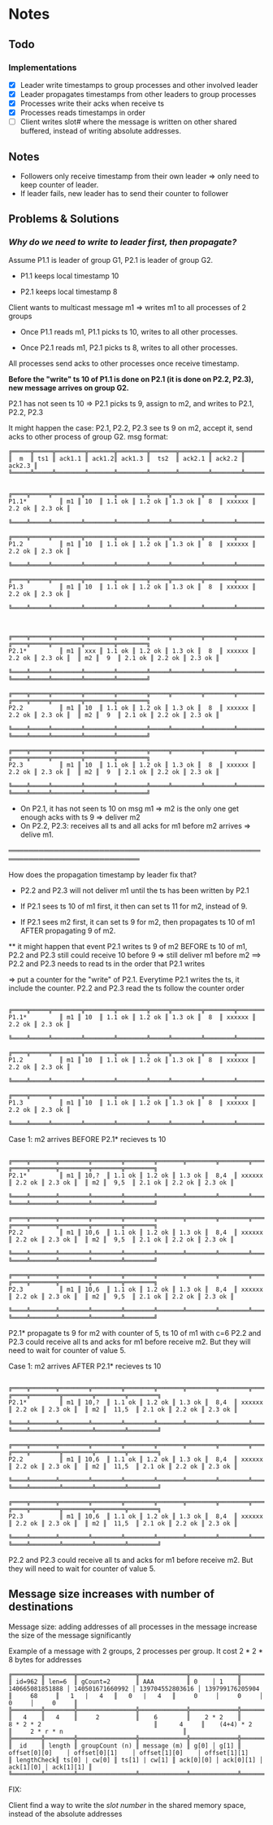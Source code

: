# Notes

## Todo

### Implementations
- [x] Leader write timestamps to group processes and other involved leader
- [x] Leader propagates timestamps from other leaders to group processes
- [x] Processes write their acks when receive ts
- [x] Processes reads timestamps in order
- [ ] Client writes slot# where the message is written on other shared buffered, instead of writing absolute addresses.

## Notes

- Followers only receive timestamp from their own leader => only need to keep counter of leader.
- If leader fails, new leader has to send their counter to follower

## Problems & Solutions

### *Why do we need to write to leader first, then propagate?*

Assume P1.1 is leader of group G1, P2.1 is leader of group G2.

- P1.1 keeps local timestamp 10

- P2.1 keeps local timestamp 8

Client wants to multicast message m1 => writes m1 to all processes of 2 groups

- Once P1.1 reads m1, P1.1 picks ts 10, writes to all other processes.

- Once P2.1 reads m1, P2.1 picks ts 8, writes to all other processes.

All processes send acks to other processes once receive timestamp.

**Before the "write" ts 10 of P1.1 is done on P2.1 (it is done on P2.2, P2.3), new message arrives on group G2.**

P2.1 has not seen ts 10 => P2.1 picks ts 9, assign to m2, and writes to P2.1, P2.2, P2.3

It might happen the case: P2.1, P2.2, P2.3 see ts 9 on m2, accept it, send acks to other process of group G2.
msg format:

```
╔═════╦═════╦════════╦═══════╦════════╦═══════╦════════╦════════╦════════╗
║  m  ║ ts1 ║ ack1.1 ║ ack1.2║ ack1.3 ║  ts2  ║ ack2.1 ║ ack2.2 ║ ack2.3 ║
╚═════╩═════╩════════╩═══════╩════════╩═══════╩════════╩════════╩════════╝
```

```
              ╔════╦═════╦════════╦════════╦════════╦═════╦════════╦════════╦════════╗
P1.1*         ║ m1 ║ 10  ║ 1.1 ok ║ 1.2 ok ║ 1.3 ok ║  8  ║ xxxxxx ║ 2.2 ok ║ 2.3 ok ║
              ╚════╩═════╩════════╩════════╩════════╩═════╩════════╩════════╩════════╝
              ╔════╦═════╦════════╦════════╦════════╦═════╦════════╦════════╦════════╗
P1.2          ║ m1 ║ 10  ║ 1.1 ok ║ 1.2 ok ║ 1.3 ok ║  8  ║ xxxxxx ║ 2.2 ok ║ 2.3 ok ║
              ╚════╩═════╩════════╩════════╩════════╩═════╩════════╩════════╩════════╝
              ╔════╦═════╦════════╦════════╦════════╦═════╦════════╦════════╦════════╗
P1.3          ║ m1 ║ 10  ║ 1.1 ok ║ 1.2 ok ║ 1.3 ok ║  8  ║ xxxxxx ║ 2.2 ok ║ 2.3 ok ║
              ╚════╩═════╩════════╩════════╩════════╩═════╩════════╩════════╩════════╝


              ╔════╦═════╦════════╦════════╦════════╦═════╦════════╦════════╦════════╗  ╔════╦═════╦════════╦════════╦════════╗
P2.1*         ║ m1 ║ xxx ║ 1.1 ok ║ 1.2 ok ║ 1.3 ok ║  8  ║ xxxxxx ║ 2.2 ok ║ 2.3 ok ║  ║ m2 ║  9  ║ 2.1 ok ║ 2.2 ok ║ 2.3 ok ║
              ╚════╩═════╩════════╩════════╩════════╩═════╩════════╩════════╩════════╝  ╚════╩═════╩════════╩════════╩════════╝
              ╔════╦═════╦════════╦════════╦════════╦═════╦════════╦════════╦════════╗  ╔════╦═════╦════════╦════════╦════════╗
P2.2          ║ m1 ║ 10  ║ 1.1 ok ║ 1.2 ok ║ 1.3 ok ║  8  ║ xxxxxx ║ 2.2 ok ║ 2.3 ok ║  ║ m2 ║  9  ║ 2.1 ok ║ 2.2 ok ║ 2.3 ok ║
              ╚════╩═════╩════════╩════════╩════════╩═════╩════════╩════════╩════════╝  ╚════╩═════╩════════╩════════╩════════╝
              ╔════╦═════╦════════╦════════╦════════╦═════╦════════╦════════╦════════╗  ╔════╦═════╦════════╦════════╦════════╗
P2.3          ║ m1 ║ 10  ║ 1.1 ok ║ 1.2 ok ║ 1.3 ok ║  8  ║ xxxxxx ║ 2.2 ok ║ 2.3 ok ║  ║ m2 ║  9  ║ 2.1 ok ║ 2.2 ok ║ 2.3 ok ║
              ╚════╩═════╩════════╩════════╩════════╩═════╩════════╩════════╩════════╝  ╚════╩═════╩════════╩════════╩════════╝
```

- On P2.1, it has not seen ts 10 on msg m1 => m2 is the only one get enough acks with ts 9 => deliver m2
- On P2.2, P2.3: receives all ts and all acks for m1 before m2 arrives => delive m1.


════════════════════════════════════════════════════════════════════════════

How does the propagation timestamp by leader fix that?

- P2.2 and P2.3 will not deliver m1 until the ts has been written by P2.1

- If P2.1 sees ts 10 of m1 first, it then can set ts 11 for m2, instead of 9.
- If P2.1 sees m2 first, it can set ts 9 for m2, then propagates ts 10 of m1 AFTER propagating 9 of m2.

** it might happen that event P2.1 writes ts 9 of m2 BEFORE ts 10 of m1, P2.2 and P2.3 still could receive 10 before 9
=> still deliver m1 before m2
==> P2.2 and P2.3 needs to read ts in the order that P2.1 writes

=> put a counter for the "write" of P2.1. Everytime P2.1 writes the ts, it include the counter.
P2.2 and P2.3 read the ts follow the counter order

```
              ╔════╦═════╦════════╦════════╦════════╦═════╦════════╦════════╦════════╗
P1.1*         ║ m1 ║ 10  ║ 1.1 ok ║ 1.2 ok ║ 1.3 ok ║  8  ║ xxxxxx ║ 2.2 ok ║ 2.3 ok ║
              ╚════╩═════╩════════╩════════╩════════╩═════╩════════╩════════╩════════╝
              ╔════╦═════╦════════╦════════╦════════╦═════╦════════╦════════╦════════╗
P1.2          ║ m1 ║ 10  ║ 1.1 ok ║ 1.2 ok ║ 1.3 ok ║  8  ║ xxxxxx ║ 2.2 ok ║ 2.3 ok ║
              ╚════╩═════╩════════╩════════╩════════╩═════╩════════╩════════╩════════╝
              ╔════╦═════╦════════╦════════╦════════╦═════╦════════╦════════╦════════╗
P1.3          ║ m1 ║ 10  ║ 1.1 ok ║ 1.2 ok ║ 1.3 ok ║  8  ║ xxxxxx ║ 2.2 ok ║ 2.3 ok ║
              ╚════╩═════╩════════╩════════╩════════╩═════╩════════╩════════╩════════╝
```

Case 1: m2 arrives BEFORE P2.1* recieves ts 10

```
              ╔════╦═══════╦════════╦════════╦════════╦═══════╦════════╦════════╦════════╗  ╔════╦═══════╦════════╦════════╦════════╗
P2.1*         ║ m1 ║ 10,?  ║ 1.1 ok ║ 1.2 ok ║ 1.3 ok ║  8,4  ║ xxxxxx ║ 2.2 ok ║ 2.3 ok ║  ║ m2 ║  9,5  ║ 2.1 ok ║ 2.2 ok ║ 2.3 ok ║
              ╚════╩═══════╩════════╩════════╩════════╩═══════╩════════╩════════╩════════╝  ╚════╩═══════╩════════╩════════╩════════╝
              ╔════╦═══════╦════════╦════════╦════════╦═══════╦════════╦════════╦════════╗  ╔════╦═══════╦════════╦════════╦════════╗
P2.2          ║ m1 ║ 10,6  ║ 1.1 ok ║ 1.2 ok ║ 1.3 ok ║  8,4  ║ xxxxxx ║ 2.2 ok ║ 2.3 ok ║  ║ m2 ║  9,5  ║ 2.1 ok ║ 2.2 ok ║ 2.3 ok ║
              ╚════╩═══════╩════════╩════════╩════════╩═══════╩════════╩════════╩════════╝  ╚════╩═══════╩════════╩════════╩════════╝
              ╔════╦═══════╦════════╦════════╦════════╦═══════╦════════╦════════╦════════╗  ╔════╦═══════╦════════╦════════╦════════╗
P2.3          ║ m1 ║ 10,6  ║ 1.1 ok ║ 1.2 ok ║ 1.3 ok ║  8,4  ║ xxxxxx ║ 2.2 ok ║ 2.3 ok ║  ║ m2 ║  9,5  ║ 2.1 ok ║ 2.2 ok ║ 2.3 ok ║
              ╚════╩═══════╩════════╩════════╩════════╩═══════╩════════╩════════╩════════╝  ╚════╩═══════╩════════╩════════╩════════╝
```

P2.1* propagate ts 9 for m2 with counter of 5, ts 10 of m1 with c=6
P2.2 and P2.3 could receive all ts and acks for m1 before receive m2.
But they will need to wait for counter of value 5.


Case 1: m2 arrives AFTER P2.1* recieves ts 10
```
              ╔════╦═══════╦════════╦════════╦════════╦═══════╦════════╦════════╦════════╗  ╔════╦════════╦════════╦════════╦════════╗
P2.1*         ║ m1 ║ 10,?  ║ 1.1 ok ║ 1.2 ok ║ 1.3 ok ║  8,4  ║ xxxxxx ║ 2.2 ok ║ 2.3 ok ║  ║ m2 ║  11,5  ║ 2.1 ok ║ 2.2 ok ║ 2.3 ok ║
              ╚════╩═══════╩════════╩════════╩════════╩═══════╩════════╩════════╩════════╝  ╚════╩════════╩════════╩════════╩════════╝
              ╔════╦═══════╦════════╦════════╦════════╦═══════╦════════╦════════╦════════╗  ╔════╦════════╦════════╦════════╦════════╗
P2.2          ║ m1 ║ 10,6  ║ 1.1 ok ║ 1.2 ok ║ 1.3 ok ║  8,4  ║ xxxxxx ║ 2.2 ok ║ 2.3 ok ║  ║ m2 ║  11,5  ║ 2.1 ok ║ 2.2 ok ║ 2.3 ok ║
              ╚════╩═══════╩════════╩════════╩════════╩═══════╩════════╩════════╩════════╝  ╚════╩════════╩════════╩════════╩════════╝
              ╔════╦═══════╦════════╦════════╦════════╦═══════╦════════╦════════╦════════╗  ╔════╦════════╦════════╦════════╦════════╗
P2.3          ║ m1 ║ 10,6  ║ 1.1 ok ║ 1.2 ok ║ 1.3 ok ║  8,4  ║ xxxxxx ║ 2.2 ok ║ 2.3 ok ║  ║ m2 ║  11,5  ║ 2.1 ok ║ 2.2 ok ║ 2.3 ok ║
              ╚════╩═══════╩════════╩════════╩════════╩═══════╩════════╩════════╩════════╝  ╚════╩════════╩════════╩════════╩════════╝
```

P2.2 and P2.3 could receive all ts and acks for m1 before receive m2.
But they will need to wait for counter of value 5.

## Message size increases with number of destinations

Message size: adding addresses of all processes in the message increase the size of the message significantly

Example of a message with 2 groups, 2 processes per group. It cost 2 * 2 * 8 bytes for addresses
```
╔════════╦════════╦════════════════╦═════════════╦═════════════╦═══════════════════════════════════════════════════════════════════════╦════════════╦═══════════════════════════════╦═══════════════════════════════════════════════╗
║ id=962 ║ len=6  ║ gCount=2       ║ AAA         ║ 0    │ 1    ║ 140665081851888 │ 140501671660992 │ 139704552803616 │ 139799176205904 ║     68     ║   1   |   4   ║   0   |   4   ║     0     │     0     │     0     │     0     ║
╠════════╬════════╬════════════════╬═════════════╬═════════════╬═══════════════════════════════════════════════════════════════════════╬════════════╬═══════════════════════════════╬═══════════════════════════════════════════════╣
║   4    ║   4    ║     2          ║    6        ║    2 * 2    ║                               8 * 2 * 2                               ║      4     ║    (4+4) * 2                  ║     2 * r * n                                 ║
╠════════╬════════╬════════════════╬═════════════╬═════════════╬═══════════════════════════════════════════════════════════════════════╬════════════╬═══════════════════════════════╬═══════════════════════════════════════════════╣
║  id    ║ length ║ groupCount (n) ║ message (m) ║ g[0] │ g[1] ║ offset[0][0]    │ offset[0][1]    │ offset[1][0]    │ offset[1][1]    ║ lengthCheck║ ts[0] | cw[0] ║ ts[1] | cw[1] ║ ack[0][0] │ ack[0][1] │ ack[1][0] │ ack[1][1] ║
╚════════╩════════╩════════════════╩═════════════╩═════════════╩═══════════════════════════════════════════════════════════════════════╩════════════════════════════════════════════╩═══════════════════════════════════════════════╝
```

FIX:

Client find a way to write the *slot number* in the shared memory space, instead of the absolute addresses
